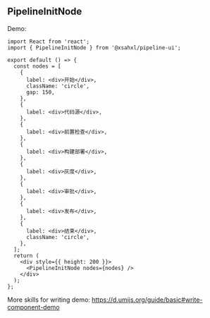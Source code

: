 ## PipelineInitNode

Demo:

```tsx
import React from 'react';
import { PipelineInitNode } from '@xsahxl/pipeline-ui';

export default () => {
  const nodes = [
    {
      label: <div>开始</div>,
      className: 'circle',
      gap: 150,
    },
    {
      label: <div>代码源</div>,
    },
    {
      label: <div>前置检查</div>,
    },
    {
      label: <div>构建部署</div>,
    },
    {
      label: <div>灰度</div>,
    },
    {
      label: <div>审批</div>,
    },
    {
      label: <div>发布</div>,
    },
    {
      label: <div>结束</div>,
      className: 'circle',
    },
  ];
  return (
    <div style={{ height: 200 }}>
      <PipelineInitNode nodes={nodes} />
    </div>
  );
};
```

More skills for writing demo: https://d.umijs.org/guide/basic#write-component-demo
